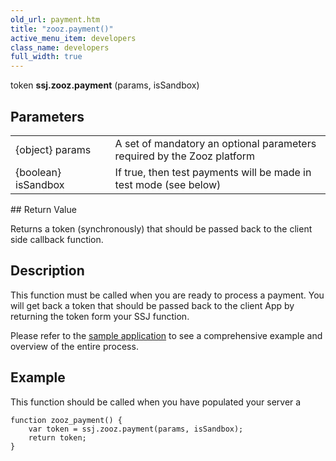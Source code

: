 ```yaml
---
old_url: payment.htm
title: "zooz.payment()"
active_menu_item: developers
class_name: developers
full_width: true
---
```



token **ssj.zooz.payment** (params, isSandbox)

## Parameters

<table>
<tr>
<td width="181">
{object} params

</td>
<td width="18">
</td>
<td width="681">
A set of mandatory an optional parameters required by the Zooz platform

</td>
</tr>
<tr>
<td width="181">
{boolean} isSandbox

</td>
<td width="18">
</td>
<td width="681">
If true, then test payments will be made in test mode (see below)

</td>
</tr>
</table>
## Return Value

Returns a token (synchronously) that should be passed back to the client side callback function.

## Description

This function must be called when you are ready to process a payment. You will get back a token that should be passed back to the client App by returning the token form your SSJ function.

Please refer to the [sample application](/developers/documentation/product-guide/advanced-features/credit-card-payment-processing/) to see a comprehensive example and overview of the entire process.

## Example

This function should be called when you have populated your server a

    function zooz_payment() {
        var token = ssj.zooz.payment(params, isSandbox);
        return token;
    }
   

